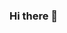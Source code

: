 ### Hi there 👋

<!--
**Devilopper/Devilopper** is a ✨ _special_ ✨ repository because its `README.md` (this file) appears on your GitHub profile.

Here are some ideas to get you started:

- 🔭 I’m currently working on a Flask Server.
- 🌱 I’m currently learning Kotlin. It´s a Language to programm Android Apps.
- 💬 Ask me about all my Files.
- 📫 How to reach me: Devilopper@e.mail.de
- ⚡ Fun fact: Uns.vbs is an uncoseable window.
-->
